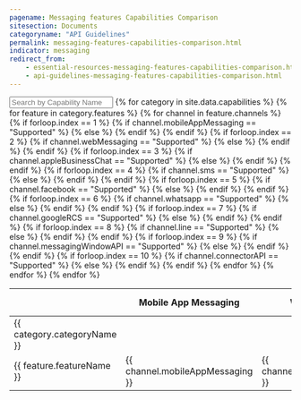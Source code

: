 ```yaml
---
pagename: Messaging features Capabilities Comparison
sitesection: Documents
categoryname: "API Guidelines"
permalink: messaging-features-capabilities-comparison.html
indicator: messaging
redirect_from:
    - essential-resources-messaging-features-capabilities-comparison.html
    - api-guidelines-messaging-features-capabilities-comparison.html
---
```


<input id="capabilitiesSearch" placeholder="Search by Capability Name" />
<table id="featurestable">
  <thead>
    <th></th>
    <th>Mobile App Messaging</th>
    <th>Web Messaging</th>
    <th>Apple Messages for Business</th>
    <th>SMS</th>
    <th>Facebook</th>
    <th>WhatsApp</th>
    <th>Google RCS</th>
    <th>Line</th>
    <th>Messaging Window API</th>
    <th>Connector API</th>
  </thead>
  <tbody>
    {% for category in site.data.capabilities %}
      <tr class="categoryrow">
        <td>{{ category.categoryName }}</td>
        <td></td>
        <td></td>
        <td></td>
        <td></td>
        <td></td>
        <td></td>
        <td></td>
        <td></td>
        <td></td>
        <td></td>
      </tr>
      {% for feature in category.features %}
      <tr>
        <td>{{ feature.featureName }}</td>
        {% for channel in feature.channels %}
        {% if forloop.index == 1 %}
        {% if channel.mobileAppMessaging == "Supported" %}
        <td class="green">{{ channel.mobileAppMessaging }}</td>
        {% else %}
        <td>{{ channel.mobileAppMessaging }}</td>
        {% endif %}
        {% endif %}
        {% if forloop.index == 2 %}
        {% if channel.webMessaging == "Supported" %}
        <td class="green">{{ channel.webMessaging }}</td>
        {% else %}
        <td>{{ channel.webMessaging }}</td>
        {% endif %}
        {% endif %}
        {% if forloop.index == 3 %}
        {% if channel.appleBusinessChat == "Supported" %}
        <td class="green">{{ channel.appleBusinessChat }}</td>
        {% else %}
        <td>{{ channel.appleBusinessChat }}</td>
        {% endif %}
        {% endif %}
        {% if forloop.index == 4 %}
        {% if channel.sms == "Supported" %}
        <td class="green">{{ channel.sms }}</td>
        {% else %}
        <td>{{ channel.sms }}</td>
        {% endif %}
        {% endif %}
        {% if forloop.index == 5 %}
        {% if channel.facebook == "Supported" %}
        <td class="green">{{ channel.facebook }}</td>
        {% else %}
        <td>{{ channel.facebook }}</td>
        {% endif %}
        {% endif %}
        {% if forloop.index == 6 %}
        {% if channel.whatsapp == "Supported" %}
        <td class="green">{{ channel.whatsapp }}</td>
        {% else %}
        <td>{{ channel.whatsapp }}</td>
        {% endif %}
        {% endif %}
        {% if forloop.index == 7 %}
        {% if channel.googleRCS == "Supported" %}
        <td class="green">{{ channel.googleRCS }}</td>
        {% else %}
        <td>{{ channel.googleRCS }}</td>
        {% endif %}
        {% endif %}
        {% if forloop.index == 8 %}
        {% if channel.line == "Supported" %}
        <td class="green">{{ channel.line }}</td>
        {% else %}
        <td>{{ channel.line }}</td>
        {% endif %}
        {% endif %}
        {% if forloop.index == 9 %}
        {% if channel.messagingWindowAPI == "Supported" %}
        <td class="green">{{ channel.messagingWindowAPI }}</td>
        {% else %}
        <td>{{ channel.messagingWindowAPI }}</td>
        {% endif %}
        {% endif %}
        {% if forloop.index == 10 %}
        {% if channel.connectorAPI == "Supported" %}
        <td class="green">{{ channel.connectorAPI }}</td>
        {% else %}
        <td>{{ channel.connectorAPI }}</td>
        {% endif %}
        {% endif %}
        {% endfor %}
      </tr>
      {% endfor %}
    {% endfor %}
    </tbody>
  </table>
